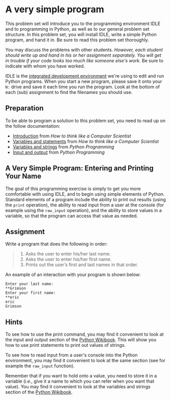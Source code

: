 # A very simple program

This problem set will introduce you to the programming environment IDLE and to programming in Python, as well as to our general problem set structure. In this problem set, you will install IDLE, write a simple Python program, and hand it in. Be sure to read this problem set thoroughly.

You may discuss the problems with other students. *However, each student should write up and hand in his or her assignment separately. You will get in trouble if your code looks too much like someone else's work.* Be sure to indicate with whom you have worked.

IDLE is the [integrated development environment](http://en.wikipedia.org/wiki/Integrated_development_environment) we're using to edit and run Python programs. When you start a new program, please save it onto your `N:` drive and save it each time you run the program. Look at the bottom of each (sub) assignment to find the filenames you should use.

## Preparation

To be able to program a solution to this problem set, you need to read up on the follow documentation:

* [Introduction](http://www.greenteapress.com/thinkpython/thinkCSpy/html/chap01.html) from *How to think like a Computer Scientist*
* [Variables and statements](http://www.greenteapress.com/thinkpython/thinkCSpy/html/chap02.html) from *How to think like a Computer Scientist*
* [Variables and strings](http://en.wikibooks.org/wiki/Python_Programming/Variables_and_Strings) from *Python Programming*
* [Input and output](http://en.wikibooks.org/wiki/Python_Programming/Input_and_output) from *Python Programming*

## A Very Simple Program: Entering and Printing Your Name

The goal of this programming exercise is simply to get you more comfortable with using IDLE, and to begin using simple elements of Python. Standard elements of a program include the ability to print out results (using the `print` operation), the ability to read input from a user at the console (for example using the `raw_input` operation), and the ability to store values in a variable, so that the program can access that value as needed.

## Assignment

Write a program that does the following in order:

> 1. Asks the user to enter his/her last name.
> 2. Asks the user to enter his/her first name.
> 3. Prints out the user’s first and last names in that order.

An example of an interaction with your program is shown below:

    Enter your last name:
    **Grimson
    Enter your first name:
    **eric
    eric
    Grimson

## Hints

To see how to use the print command, you may find it convenient to look at the input and output section of the [Python Wikibook](http://en.wikibooks.org/wiki/Python_Programming/Input_and_output). This will show you how to use print statements to print out values of strings.

To see how to read input from a user's console into the Python environment, you may find it convenient to look at the same section (see for example the `raw_input` function).

Remember that if you want to hold onto a value, you need to store it in a variable (i.e., give it a name to which you can refer when you want that value). You may find it convenient to look at the variables and strings section of the [Python Wikibook](http://en.wikibooks.org/wiki/Python_Programming/Variables_and_Strings).
